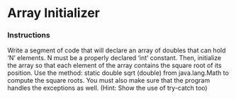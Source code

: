 # Array Initializer

### Instructions
Write a segment of code that will declare an array of doubles that can hold ‘N’ elements. N must be a properly declared ‘int’ constant. Then, initialize the array so that each element of the array contains the square root of its position. Use the method: static double sqrt (double) from java.lang.Math to compute the square roots. You must also make sure that the program handles the exceptions as well. (Hint: Show the use of try-catch too)
